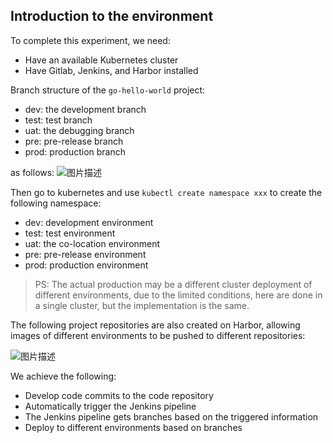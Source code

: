 ## Introduction to the environment

To complete this experiment, we need:

- Have an available Kubernetes cluster
- Have Gitlab, Jenkins, and Harbor installed

Branch structure of the `go-hello-world` project:

- dev: the development branch
- test: test branch
- uat: the debugging branch
- pre: pre-release branch
- prod: production branch

as follows:
![图片描述](https://doc.shiyanlou.com/courses/10022/2123746/88ad06ad2e3967d054fdc70b225f8610-0/wm)

Then go to kubernetes and use `kubectl create namespace xxx` to create the following namespace:

- dev: development environment
- test: test environment
- uat: the co-location environment
- pre: pre-release environment
- prod: production environment

> PS: The actual production may be a different cluster deployment of different environments, due to the limited conditions, here are done in a single cluster, but the implementation is the same.

The following project repositories are also created on Harbor, allowing images of different environments to be pushed to different repositories:

![图片描述](https://doc.shiyanlou.com/courses/10022/2123746/b9289d489e63ca4eba9d7ab4a536cf4f-0/wm)

We achieve the following:

- Develop code commits to the code repository
- Automatically trigger the Jenkins pipeline
- The Jenkins pipeline gets branches based on the triggered information
- Deploy to different environments based on branches

